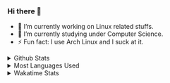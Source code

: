 ### Hi there 👋

- 🔭 I’m currently working on Linux related stuffs.
- 🌱 I’m currently studying under Computer Science.
- ⚡ Fun fact: I use Arch Linux and I suck at it.

<details>
<summary>Github Stats</summary>
    <img src="https://github-readme-stats.vercel.app/api?username=jhaimecando27">
</details>

<details>
<summary>Most Languages Used</summary>
    <img src="https://github-readme-stats.vercel.app/api/top-langs/?username=jhaimecando27">
</details>

<details>
<summary>Wakatime Stats</summary>
    <img src="https://github-readme-stats.vercel.app/api/wakatime?username=jhaimecando">
</details>
